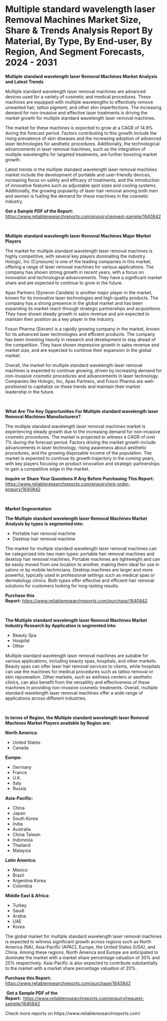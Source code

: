 <p><h1>Multiple standard wavelength laser Removal Machines Market Size, Share & Trends Analysis Report By Material, By Type, By End-user, By Region, And Segment Forecasts, 2024 - 2031</h1></p><p><strong>Multiple standard wavelength laser Removal Machines Market Analysis and Latest Trends</strong></p>
<p><p>Multiple standard wavelength laser removal machines are advanced devices used for a variety of cosmetic and medical procedures. These machines are equipped with multiple wavelengths to effectively remove unwanted hair, tattoo pigment, and other skin imperfections. The increasing demand for non-invasive and effective laser treatments is driving the market growth for multiple standard wavelength laser removal machines.</p><p>The market for these machines is expected to grow at a CAGR of 14.9% during the forecast period. Factors contributing to this growth include the rising prevalence of skin diseases and the increasing adoption of advanced laser technologies for aesthetic procedures. Additionally, the technological advancements in laser removal machines, such as the integration of multiple wavelengths for targeted treatments, are further boosting market growth.</p><p>Latest trends in the multiple standard wavelength laser removal machines market include the development of portable and user-friendly devices, increasing focus on safety and efficacy of treatments, and the introduction of innovative features such as adjustable spot sizes and cooling systems. Additionally, the growing popularity of laser hair removal among both men and women is fueling the demand for these machines in the cosmetic industry.</p></p>
<p><strong>Get a Sample PDF of the Report:&nbsp;</strong> <a href="https://www.reliableresearchreports.com/enquiry/request-sample/1640842">https://www.reliableresearchreports.com/enquiry/request-sample/1640842</a></p>
<p>&nbsp;</p>
<p><strong>Multiple standard wavelength laser Removal Machines Major Market Players</strong></p>
<p><p>The market for multiple standard wavelength laser removal machines is highly competitive, with several key players dominating the industry. Hologic, Inc (Cynosure) is one of the leading companies in this market, offering a range of laser removal machines for various applications. The company has shown strong growth in recent years, with a focus on innovation and technological advancements. They have a significant market share and are expected to continue to grow in the future.</p><p>Apax Partners (Syneron Candela) is another major player in the market, known for its innovative laser technologies and high-quality products. The company has a strong presence in the global market and has been expanding its market reach through strategic partnerships and acquisitions. They have shown steady growth in sales revenue and are expected to maintain their position as a key player in the industry.</p><p>Fosun Pharma (Sisram) is a rapidly growing company in the market, known for its advanced laser technologies and efficient products. The company has been investing heavily in research and development to stay ahead of the competition. They have shown impressive growth in sales revenue and market size, and are expected to continue their expansion in the global market.</p><p>Overall, the market for multiple standard wavelength laser removal machines is expected to continue growing, driven by increasing demand for non-invasive cosmetic procedures and advancements in laser technology. Companies like Hologic, Inc, Apax Partners, and Fosun Pharma are well-positioned to capitalize on these trends and maintain their market leadership in the future.</p></p>
<p>&nbsp;</p>
<p><strong>What Are The Key Opportunities For Multiple standard wavelength laser Removal Machines Manufacturers?</strong></p>
<p><p>The multiple standard wavelength laser removal machines market is experiencing steady growth due to the increasing demand for non-invasive cosmetic procedures. The market is projected to witness a CAGR of over 7% during the forecast period. Factors driving the market growth include advancements in laser technology, rising awareness about aesthetic procedures, and the growing disposable income of the population. The market is expected to continue its growth trajectory in the coming years, with key players focusing on product innovation and strategic partnerships to gain a competitive edge in the market.</p></p>
<p><strong>Inquire or Share Your Questions If Any Before Purchasing This Report:</strong> <a href="https://www.reliableresearchreports.com/enquiry/pre-order-enquiry/1640842">https://www.reliableresearchreports.com/enquiry/pre-order-enquiry/1640842</a></p>
<p>&nbsp;</p>
<p><strong>Market Segmentation</strong></p>
<p><strong>The Multiple standard wavelength laser Removal Machines Market Analysis by types is segmented into:</strong></p>
<p><ul><li>Portable hair removal machine</li><li>Desktop hair removal machine</li></ul></p>
<p><p>The market for multiple standard wavelength laser removal machines can be categorized into two main types: portable hair removal machines and desktop hair removal machines. Portable machines are lightweight and can be easily moved from one location to another, making them ideal for use in salons or by mobile technicians. Desktop machines are larger and more powerful, typically used in professional settings such as medical spas or dermatology clinics. Both types offer effective and efficient hair removal solutions for customers looking for long-lasting results.</p></p>
<p><strong>Purchase this Report:&nbsp;</strong><a href="https://www.reliableresearchreports.com/purchase/1640842">https://www.reliableresearchreports.com/purchase/1640842</a></p>
<p>&nbsp;</p>
<p><strong>The Multiple standard wavelength laser Removal Machines Market Industry Research by Application is segmented into:</strong></p>
<p><ul><li>Beauty Spa</li><li>Hospital</li><li>Other</li></ul></p>
<p><p>Multiple standard wavelength laser removal machines are suitable for various applications, including beauty spas, hospitals, and other markets. Beauty spas can offer laser hair removal services to clients, while hospitals can use the machines for medical procedures such as tattoo removal or skin rejuvenation. Other markets, such as wellness centers or aesthetic clinics, can also benefit from the versatility and effectiveness of these machines in providing non-invasive cosmetic treatments. Overall, multiple standard wavelength laser removal machines offer a wide range of applications across different industries.</p></p>
<p>&nbsp;</p>
<p><strong>In terms of Region, the Multiple standard wavelength laser Removal Machines Market Players available by Region are:</strong></p>
<p>
    <p> <strong> North America: </strong>
        <ul>
            <li>United States</li>
            <li>Canada</li>
        </ul>
        </p> 
    <p> <strong> Europe: </strong>
        <ul>
            <li>Germany</li>
            <li>France</li>
            <li>U.K.</li>
            <li>Italy</li>
            <li>Russia</li>
        </ul>
        </p> 
    <p> <strong> Asia-Pacific: </strong>
        <ul>
            <li>China</li>
            <li>Japan</li>
            <li>South Korea</li>
            <li>India</li>
            <li>Australia</li>
            <li>China Taiwan</li>
            <li>Indonesia</li>
            <li>Thailand</li>
            <li>Malaysia</li>
        </ul>
        </p> 
    <p> <strong> Latin America: </strong>
        <ul>
            <li>Mexico</li>
            <li>Brazil</li>
            <li>Argentina Korea</li>
            <li>Colombia</li>
        </ul>
        </p> 
    <p> <strong> Middle East & Africa: </strong>
        <ul>
            <li>Turkey</li>
            <li>Saudi</li>
            <li>Arabia</li>
            <li>UAE</li>
            <li>Korea</li>
        </ul>
    </p>
    </p>
<p><p>The global market for multiple standard wavelength laser removal machines is expected to witness significant growth across regions such as North America (NA), Asia-Pacific (APAC), Europe, the United States (USA), and China. Among these regions, North America and Europe are anticipated to dominate the market with a market share percentage valuation of 30% and 25% respectively. Asia-Pacific is also expected to contribute substantially to the market with a market share percentage valuation of 20%.</p></p>
<p><strong>Purchase this Report: </strong><a href="https://www.reliableresearchreports.com/purchase/1640842">https://www.reliableresearchreports.com/purchase/1640842</a></p>
<p>&nbsp;<strong>Get a Sample PDF of the Report:&nbsp;&nbsp;</strong><a href="https://www.reliableresearchreports.com/enquiry/request-sample/1640842">https://www.reliableresearchreports.com/enquiry/request-sample/1640842</a></p>
<p><strong></strong></p>
<p>Check more reports on https://www.reliableresearchreports.com/</p>